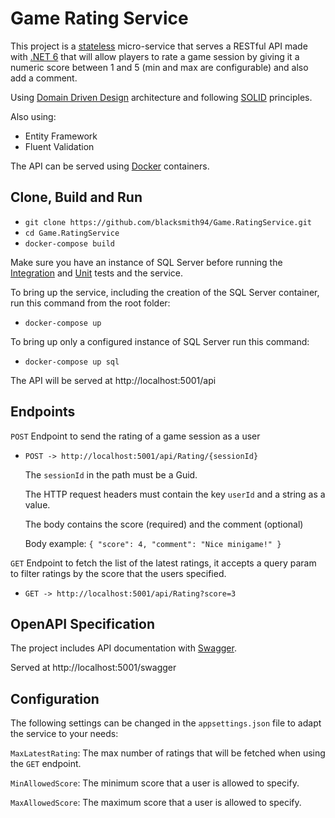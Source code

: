 # Game Rating Service

This project is a [stateless](https://en.wikipedia.org/wiki/Service_statelessness_principle) micro-service that serves a RESTful API made with [.NET 6](https://docs.microsoft.com/es-es/aspnet/core/?view=aspnetcore-6.0) that will allow players to rate a game session by giving it a numeric score between 1 and 5 (min and max are configurable) and also add a comment.

Using [Domain Driven Design](https://en.wikipedia.org/wiki/Domain-driven_design) architecture and following [SOLID](https://en.wikipedia.org/wiki/SOLID) principles.

Also using:
- Entity Framework
- Fluent Validation

The API can be served using [Docker](https://docs.docker.com/get-started/overview/) containers.

##  Clone, Build and Run 
* `git clone https://github.com/blacksmith94/Game.RatingService.git`
* `cd Game.RatingService`
* `docker-compose build`

Make sure you have an instance of SQL Server before running the [Integration](https://en.wikipedia.org/wiki/Integration_testing) and [Unit](https://en.wikipedia.org/wiki/Unit_testing) tests and the service.

To bring up the service, including the creation of the SQL Server container, run this command from the root folder:
* `docker-compose up`

To bring up only a configured instance of SQL Server run this command:
* `docker-compose up sql`


The API will be served at http://localhost:5001/api

##  Endpoints
`POST` Endpoint to send the rating of a game session as a user 
* `POST -> http://localhost:5001/api/Rating/{sessionId}`

    The `sessionId` in the path must be a Guid.

    The HTTP request headers must contain the key `userId` and a string as a value.

    The body contains the score (required) and the comment (optional)

    Body example:
        `{
            "score": 4,
            "comment": "Nice minigame!"
        }`


`GET` Endpoint to fetch the list of the latest ratings, it accepts a query param to filter ratings by the score that the users specified. 
* `GET -> http://localhost:5001/api/Rating?score=3`


## OpenAPI Specification

The project includes API documentation with [Swagger](https://swagger.io/).

Served at http://localhost:5001/swagger


## Configuration
The following settings can be changed in the `appsettings.json` file to adapt the service to your needs:

`MaxLatestRating`: The max number of ratings that will be fetched when using the `GET` endpoint.
    
`MinAllowedScore`: The minimum score that a user is allowed to specify.
    
`MaxAllowedScore`: The maximum score that a user is allowed to specify.

